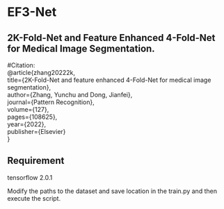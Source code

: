 # EF3-Net

## 2K-Fold-Net and Feature Enhanced 4-Fold-Net for Medical Image Segmentation.    

#Citation: \
@article{zhang20222k, \
  title={2K-Fold-Net and feature enhanced 4-Fold-Net for medical image segmentation}, \
  author={Zhang, Yunchu and Dong, Jianfei}, \
  journal={Pattern Recognition}, \
  volume={127}, \
  pages={108625}, \
  year={2022}, \
  publisher={Elsevier} \
} 

## Requirement
tensorflow 2.0.1  

Modify the paths to the dataset and save location in the train.py and then execute the script.
